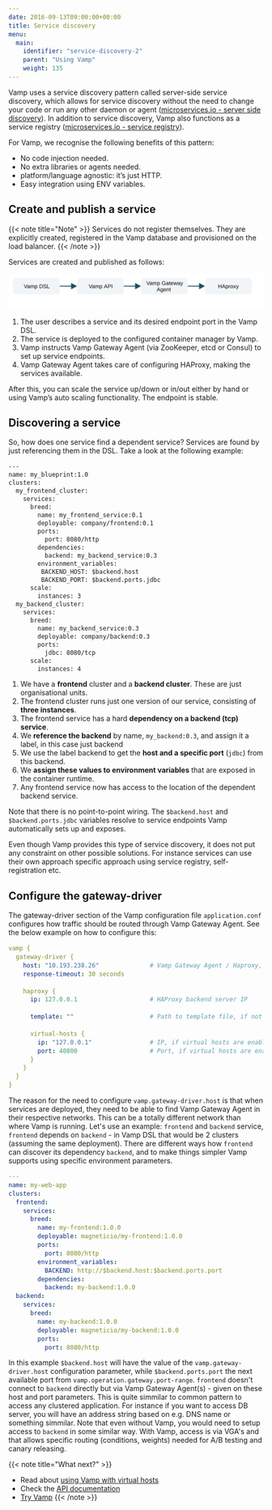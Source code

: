 ```yaml
---
date: 2016-09-13T09:00:00+00:00
title: Service discovery
menu:
  main:
    identifier: "service-discovery-2"
    parent: "Using Vamp"
    weight: 135
---
```

Vamp uses a service discovery pattern called server-side service discovery, which allows for service discovery without the need to change your code or run any other daemon or agent ([microservices.io - server side discovery](http://microservices.io/patterns/server-side-discovery.html)). In addition to service discovery, Vamp also functions as a service registry ([microservices.io - service registry](http://microservices.io/patterns/service-registry.html)).

For Vamp, we recognise the following benefits of this pattern:

* No code injection needed.
* No extra libraries or agents needed.
* platform/language agnostic: it’s just HTTP.
* Easy integration using ENV variables.

## Create and publish a service

{{< note title="Note" >}}
Services do not register themselves. They are explicitly created, registered in the Vamp database and provisioned on the load balancer.
{{< /note >}}

Services are created and published as follows:

![](/images/diagram/vamp-service-discovery.svg)

1. The user describes a service and its desired endpoint port in the Vamp DSL.
2. The service is deployed to the configured container manager by Vamp.
3. Vamp instructs Vamp Gateway Agent (via ZooKeeper, etcd or Consul) to set up service endpoints.
4. Vamp Gateway Agent takes care of configuring HAProxy, making the services available.

After this, you can scale the service up/down or in/out either by hand or using Vamp’s auto scaling functionality. The endpoint is stable.

## Discovering a service

So, how does one service find a dependent service? Services are found by just referencing them in the DSL. Take a look at the following example:
```
---
name: my_blueprint:1.0
clusters:
  my_frontend_cluster:
    services:
      breed:
        name: my_frontend_service:0.1
        deployable: company/frontend:0.1
        ports:
          port: 8080/http
        dependencies:
          backend: my_backend_service:0.3
        environment_variables:
         BACKEND_HOST: $backend.host
         BACKEND_PORT: $backend.ports.jdbc
      scale:
        instances: 3         
  my_backend_cluster:
    services:
      breed:
        name: my_backend_service:0.3
        deployable: company/backend:0.3
        ports:
          jdbc: 8080/tcp
      scale:
        instances: 4
```

1. We have a __frontend__ cluster and a __backend cluster__. These are just organisational units.
2. The frontend cluster runs just one version of our service, consisting of __three instances__.
3. The frontend service has a hard __dependency on a backend (tcp) service__.
4. We __reference the backend__ by name, `my_backend:0.3`, and assign it a label, in this case just backend
5. We use the label backend to get the __host and a specific port__ (`jdbc`) from this backend.
6. We __assign these values to environment variables__ that are exposed in the container runtime.
7. Any frontend service now has access to the location of the dependent backend service.

Note that there is no point-to-point wiring. The `$backend.host` and `$backend.ports.jdbc` variables resolve to service endpoints Vamp automatically sets up and exposes.

Even though Vamp provides this type of service discovery, it does not put any constraint on other possible solutions. For instance services can use their own approach specific approach using service registry, self-registration etc.

## Configure the gateway-driver

The gateway-driver section of the Vamp configuration file `application.conf` configures how traffic should be routed through Vamp Gateway Agent. See the below example on how to configure this:

```yaml
vamp {
  gateway-driver {
    host: "10.193.238.26"              # Vamp Gateway Agent / Haproxy, internal IP.
    response-timeout: 30 seconds

    haproxy {
      ip: 127.0.0.1                    # HAProxy backend server IP

      template: ""                     # Path to template file, if not specified default will be used

      virtual-hosts {
        ip: "127.0.0.1"                # IP, if virtual hosts are enabled
        port: 40800                    # Port, if virtual hosts are enabled
      }
    }
  }
}  
```

The reason for the need to configure `vamp.gateway-driver.host` is that when services are deployed, they need to be able to find Vamp Gateway Agent in their respective networks. This can be a totally different network than where Vamp is running.
Let's use an example: `frontend` and `backend` service, `frontend` depends on `backend` - in Vamp DSL that would be 2 clusters (assuming the same deployment).
There are different ways how `frontend` can discover its dependency `backend`, and to make things simpler Vamp supports using specific environment parameters.

```yaml
---
name: my-web-app
clusters:
  frontend:
    services:
      breed:
        name: my-frontend:1.0.0
        deployable: magneticio/my-frontend:1.0.0
        ports:
          port: 8080/http
        environment_variables:
          BACKEND: http://$backend.host:$backend.ports.port
        dependencies:
          backend: my-backend:1.0.0
  backend:
    services:
      breed:
        name: my-backend:1.0.0
        deployable: magneticio/my-backend:1.0.0
        ports:
          port: 8080/http

```
In this example `$backend.host` will have the value of the `vamp.gateway-driver.host` configuration parameter, while `$backend.ports.port` the next available port from `vamp.operation.gateway.port-range`.
`frontend` doesn't connect to `backend` directly but via Vamp Gateway Agent(s) - given on these host and port parameters.
This is quite simmilar to common pattern to access any clustered application.
For instance if you want to access DB server, you will have an address string based on e.g. DNS name or something simmilar.
Note that even without Vamp, you would need to setup access to `backend` in some similar way.
With Vamp, access is via VGA's and that allows specific routing (conditions, weights) needed for A/B testing and canary releasing.

{{< note title="What next?" >}}
* Read about [using Vamp with virtual hosts](/documentation/using-vamp/virtual-hosts/)
* Check the [API documentation](/documentation/api/api-reference)
* [Try Vamp](/documentation/installation/hello-world)
{{< /note >}}
